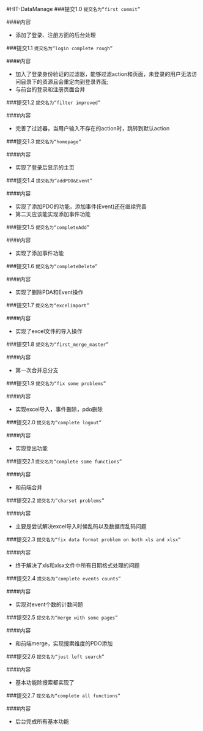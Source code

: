 #HIT-DataManage
###提交1.0
`提交名为“first commit”`

####内容
* 添加了登录、注册方面的后台处理

###提交1.1
`提交名为“login complete rough”`

####内容
* 加入了登录身份验证的过滤器，能够过滤action和页面，未登录的用户无法访问目录下的资源且会重定向到登录界面;
* 与前台的登录和注册页面合并

###提交1.2
`提交名为“filter improved”`

####内容
* 完善了过滤器，当用户输入不存在的action时，跳转到默认action

###提交1.3
`提交名为“homepage”`

####内容
* 实现了登录后显示的主页

###提交1.4
`提交名为“addPDO&Event”`

####内容
* 实现了添加PDO的功能，添加事件(Event)还在继续完善
* 第二天应该能实现添加事件功能

###提交1.5
`提交名为“completeAdd”`

####内容
* 实现了添加事件功能

###提交1.6
`提交名为“completeDelete”`

####内容
* 实现了删除PDA和Event操作

###提交1.7
`提交名为“excelimport”`

####内容
* 实现了excel文件的导入操作

###提交1.8
`提交名为“first_merge_master”`

####内容
* 第一次合并总分支

###提交1.9
`提交名为“fix some problems”`

####内容
* 实现excel导入，事件删除，pdo删除

###提交2.0
`提交名为“complete logout”`

####内容
* 实现登出功能

###提交2.1
`提交名为“complete some functions”`

####内容
* 和前端合并

###提交2.2
`提交名为“charset problems”`

####内容
* 主要是尝试解决excel导入时候乱码以及数据库乱码问题

###提交2.3
`提交名为“fix data format problem on both xls and xlsx”`

####内容
* 终于解决了xls和xlsx文件中所有日期格式处理的问题

###提交2.4
`提交名为“complete events counts”`

####内容
* 实现对event个数的计数问题

###提交2.5
`提交名为“merge with some pages”`

####内容
* 和前端merge，实现搜索维度的PDO添加

###提交2.6
`提交名为“just left search”`

####内容

* 基本功能除搜索都实现了

###提交2.7
`提交名为“complete all functions”`

####内容

* 后台完成所有基本功能

